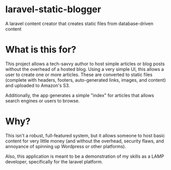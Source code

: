 # laravel-static-blogger
A laravel content creator that creates static files from database-driven content

# What is this for?
This project allows a tech-savvy author to host simple articles or blog posts without the overhead of a hosted blog. Using a very simple UI, this allows a user to create one or more articles. These are converted to static files (complete with headers, footers, auto-generated links, images, and content) and uploaded to Amazon's S3.

Additionally, the app generates a simple "index" for articles that allows search engines or users to browse. 

# Why?
This isn't a robust, full-featured system, but it allows someone to host basic content for very little money (and without the overhead, security flaws, and annoyance of spinning up Wordpress or other platforms). 

Also, this application is meant to be a demonstration of my skills as a LAMP developer, specifically for the laravel platform.
